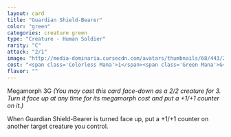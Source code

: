 ```yaml
---
layout: card
title: "Guardian Shield-Bearer"
color: "green"
categories: creature green
type: "Creature - Human Soldier"
rarity: "C"
attack: "2/1"
image: "http://media-dominaria.cursecdn.com/avatars/thumbnails/68/443/200/283/635618525937453096.png"
cost: "<span class='Colorless Mana'>1</span><span class='Green Mana'>G</span>"
flavor: ""
---
```


Megamorph <span class="Colorless Mana">3</span><span class="Green Mana">G</span> <em>(You may cast this card face-down as a 2/2 creature for <span class="Colorless Mana">3</span>. Turn it face up at any time for its megamorph cost and put a +1/+1 counter on it.)</em>

When Guardian Shield-Bearer is turned face up, put a +1/+1 counter on another target creature you control.
